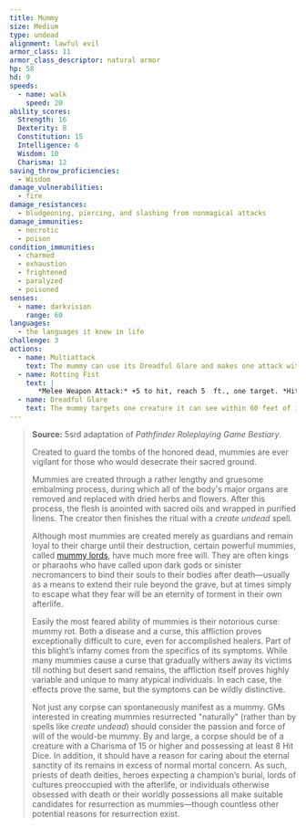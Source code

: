 ```yaml
---
title: Mummy
size: Medium
type: undead
alignment: lawful evil
armor_class: 11
armor_class_descriptor: natural armor
hp: 58
hd: 9
speeds:
  - name: walk
    speed: 20
ability_scores:
  Strength: 16
  Dexterity: 8
  Constitution: 15
  Intelligence: 6
  Wisdom: 10
  Charisma: 12
saving_throw_proficiencies:
  - Wisdom
damage_vulnerabilities:
  - fire
damage_resistances:
  - bludgeoning, piercing, and slashing from nonmagical attacks
damage_immunities:
  - necrotic
  - poison
condition_immunities:
  - charmed
  - exhaustion
  - frightened
  - paralyzed
  - poisoned
senses:
  - name: darkvision
    range: 60
languages:
  - the languages it knew in life
challenge: 3
actions:
  - name: Multiattack
    text: The mummy can use its Dreadful Glare and makes one attack with its rotting fist.
  - name: Rotting Fist
    text: |
       *Melee Weapon Attack:* +5 to hit, reach 5  ft., one target. *Hit:* 10 (2d6 + 3) bludgeoning damage plus 10 (3d6) necrotic damage. If the target is a creature, it must succeed on a DC 12 Constitution saving throw or be cursed with mummy rot. The cursed target can't regain hit points, and its hit point maximum decreases by 10 (3d6) for every 24 hours that elapse. If the curse reduces the target's hit point maximum to 0, the target dies, and its body turns to dust. The curse lasts until removed by the remove curse spell or other magic.
  - name: Dreadful Glare
    text: The mummy targets one creature it can see within 60 feet of it. If the target can see the mummy, it must succeed on a DC 11 Wisdom saving throw against this magic or become frightened until the end of the mummy's next turn. If the target fails the saving throw by 5 or more, it is also paralyzed for the same duration. A target that succeeds on the saving throw is immune to the Dreadful Glare of all mummies (but not mummy lords) for the next 24 hours.
---
```


> **Source:** 5srd adaptation of *Pathfinder Roleplaying Game Bestiary*.
>
> Created to guard the tombs of the honored dead, mummies are ever vigilant for those who would desecrate their sacred ground.
>
> Mummies are created through a rather lengthy and gruesome embalming process, during which all of the body's major organs are removed and replaced with dried herbs and flowers. After this process, the flesh is anointed with sacred oils and wrapped in purified linens. The creator then finishes the ritual with a *create undead* spell.
>
> Although most mummies are created merely as guardians and remain loyal to their charge until their destruction, certain powerful mummies, called [mummy lords](/monsters/mummy-lord/), have much more free will. They are often kings or pharaohs who have called upon dark gods or sinister necromancers to bind their souls to their bodies after death—usually as a means to extend their rule beyond the grave, but at times simply to escape what they fear will be an eternity of torment in their own afterlife.
>
> Easily the most feared ability of mummies is their notorious curse: mummy rot. Both a disease and a curse, this affliction proves exceptionally difficult to cure, even for accomplished healers. Part of this blight’s infamy comes from the specifics of its symptoms. While many mummies cause a curse that gradually withers away its victims till nothing but desert sand remains, the affliction itself proves highly variable and unique to many atypical individuals. In each case, the effects prove the same, but the symptoms can be wildly distinctive.
>
> Not just any corpse can spontaneously manifest as a mummy. GMs interested in creating mummies resurrected "naturally" (rather than by spells like *create undead*) should consider the passion and force of will of the would-be mummy. By and large, a corpse should be of a creature with a Charisma of 15 or higher and possessing at least 8 Hit Dice. In addition, it should have a reason for caring about the eternal sanctity of its remains in excess of normal mortal concern. As such, priests of death deities, heroes expecting a champion’s burial, lords of cultures preoccupied with the afterlife, or individuals otherwise obsessed with death or their worldly possessions all make suitable candidates for resurrection as mummies—though countless other potential reasons for resurrection exist.
